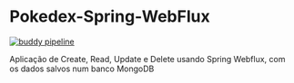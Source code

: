 # Pokedex-Spring-WebFlux

[![buddy pipeline](https://app.buddy.works/ederfmatos/pokedex-spring-webflux/pipelines/pipeline/264058/badge.svg?token=f9bedc370f5095d7671a882618f467f86a1ee3c65dfad794714ab676b5e2c8f5 "buddy pipeline")](https://app.buddy.works/ederfmatos/pokedex-spring-webflux/pipelines/pipeline/264058)

Aplicação de Create, Read, Update e Delete usando Spring Webflux, com os dados salvos num banco MongoDB
